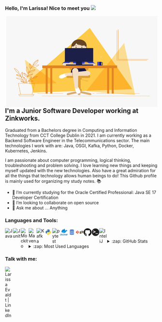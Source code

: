### Hello, I'm Larissa! Nice to meet you  <img src="https://raw.githubusercontent.com/MartinHeinz/MartinHeinz/master/wave.gif" width="30px"> 

 <img align="right" alt="GIF" src="https://github.com/larissaevaldt/larissaevaldt/blob/main/coder-girl.gif?raw=true" width="500" height="300" />


## I'm a Junior Software Developer working at Zinkworks.
Graduated from a Bachelors degree in Computing and Information Technology from CCT College Dublin in 2021. I am currently working as a Backend Software Engineer in the Telecommunications sector. The main technologies I work with are: Java, OSGI, Kafka, Python, Docker, Kubernetes, Jenkins.

I am passionate about computer programming, logical thinking, troubleshooting and problem solving. I love learning new things and keeping myself updated with the new technologies. Also have a great admiration for all the things that technology allows human beings to do!
This Github profile is mainly used for organizing my study notes. 📚

- 🌱 I’m currently studying for the Oracle Certified Professional: Java SE 17 Developer Certification
- 👯 I’m looking to collaborate on open source
- 💬 Ask me about ... Anything


### Languages and Tools:
<img align="left" alt="Java" width="26px" src="https://raw.githubusercontent.com/jmnote/z-icons/master/svg/java.svg" />
<img align="left" alt="Junit" width="26px" src="https://user-images.githubusercontent.com/25181517/117533873-484d4480-afef-11eb-9fad-67c8605e3592.png" />
<img align="left" alt="Mockito" width="26px" src="https://user-images.githubusercontent.com/25181517/183892181-ad32b69e-3603-418c-b8e7-99e976c2a784.png" />
<img align="left" alt="Maven" width="26px" src="https://user-images.githubusercontent.com/25181517/117207242-07d5a700-adf4-11eb-975e-be04e62b984b.png" />

<img align="left" alt="Kafka" width="26px" src="https://user-images.githubusercontent.com/25181517/183048906-ab41741c-ac5e-4ef6-93e3-4f2c436a3d72.png" />
<img align="left" alt="python" width="26px" src="https://raw.githubusercontent.com/github/explore/80688e429a7d4ef2fca1e82350fe8e3517d3494d/topics/python/python.png" />
<img align="left" alt="pytest" width="26px" src="https://user-images.githubusercontent.com/25181517/184117132-9e89a93b-65fb-47c3-91e7-7d0f99e7c066.png" />
<img align="left" alt="Docker" width="26px" src="https://raw.githubusercontent.com/github/explore/80688e429a7d4ef2fca1e82350fe8e3517d3494d/topics/docker/docker.png" />
<img align="left" alt="SQL" width="26px" src="https://raw.githubusercontent.com/github/explore/80688e429a7d4ef2fca1e82350fe8e3517d3494d/topics/sql/sql.png" />
<img align="left" alt="Git" width="26px" src="https://raw.githubusercontent.com/github/explore/80688e429a7d4ef2fca1e82350fe8e3517d3494d/topics/git/git.png" />
<img align="left" alt="GitHub" width="26px" src="https://raw.githubusercontent.com/github/explore/78df643247d429f6cc873026c0622819ad797942/topics/github/github.png" />
<img align="left" alt="Terminal" width="26px" src="https://raw.githubusercontent.com/github/explore/80688e429a7d4ef2fca1e82350fe8e3517d3494d/topics/terminal/terminal.png" /><img align="left" alt="InteliJ" width="26px" src="https://user-images.githubusercontent.com/25181517/121302773-7aa5d680-c8fa-11eb-98aa-e016fdb2de32.png" />
<br />
<br />

<details>
  <summary>:zap: GitHub Stats</summary>

  <img align="left" alt="Larissa's GitHub Stats" src="https://github-readme-stats.vercel.app/api?username=larissaevaldt&show_icons=true&hide_border=true" />

</details>

<details>
  <summary>:zap: Most Used Languages</summary>

<img align="left" alt="Larissa's GitHub Top Languages" src="https://github-readme-stats.vercel.app/api/top-langs/?username=larissaevaldt" />

</details>

### Talk with me:
[<img align="left" alt="Larissa Evaldt | LinkedIn" width="22px" src="https://cdn.jsdelivr.net/npm/simple-icons@v3/icons/linkedin.svg" />][linkedin]

<br />

[linkedin]: https://www.linkedin.com/in/larissaevaldt/
